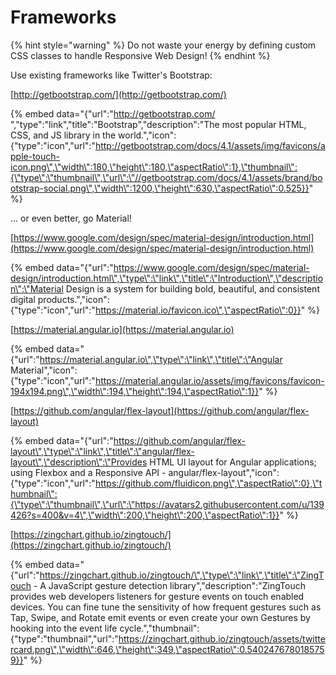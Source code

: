 # Frameworks

{% hint style="warning" %}
Do not waste your energy by defining custom CSS classes to handle Responsive Web Design!
{% endhint %}

Use existing frameworks like Twitter's Bootstrap:

[http://getbootstrap.com/](http://getbootstrap.com/) 

{% embed data="{\"url\":\"http://getbootstrap.com/ \",\"type\":\"link\",\"title\":\"Bootstrap\",\"description\":\"The most popular HTML, CSS, and JS library in the world.\",\"icon\":{\"type\":\"icon\",\"url\":\"http://getbootstrap.com/docs/4.1/assets/img/favicons/apple-touch-icon.png\",\"width\":180,\"height\":180,\"aspectRatio\":1},\"thumbnail\":{\"type\":\"thumbnail\",\"url\":\"//getbootstrap.com/docs/4.1/assets/brand/bootstrap-social.png\",\"width\":1200,\"height\":630,\"aspectRatio\":0.525}}" %}

... or even better, go Material!

[https://www.google.com/design/spec/material-design/introduction.html](https://www.google.com/design/spec/material-design/introduction.html) 

{% embed data="{\"url\":\"https://www.google.com/design/spec/material-design/introduction.html\",\"type\":\"link\",\"title\":\"Introduction\",\"description\":\"Material Design is a system for building bold, beautiful, and consistent digital products.\",\"icon\":{\"type\":\"icon\",\"url\":\"https://material.io/favicon.ico\",\"aspectRatio\":0}}" %}

[https://material.angular.io](https://material.angular.io)

{% embed data="{\"url\":\"https://material.angular.io\",\"type\":\"link\",\"title\":\"Angular Material\",\"icon\":{\"type\":\"icon\",\"url\":\"https://material.angular.io/assets/img/favicons/favicon-194x194.png\",\"width\":194,\"height\":194,\"aspectRatio\":1}}" %}

[https://github.com/angular/flex-layout](https://github.com/angular/flex-layout)

{% embed data="{\"url\":\"https://github.com/angular/flex-layout\",\"type\":\"link\",\"title\":\"angular/flex-layout\",\"description\":\"Provides HTML UI layout for Angular applications; using Flexbox and a Responsive API  - angular/flex-layout\",\"icon\":{\"type\":\"icon\",\"url\":\"https://github.com/fluidicon.png\",\"aspectRatio\":0},\"thumbnail\":{\"type\":\"thumbnail\",\"url\":\"https://avatars2.githubusercontent.com/u/139426?s=400&v=4\",\"width\":200,\"height\":200,\"aspectRatio\":1}}" %}

[https://zingchart.github.io/zingtouch/](https://zingchart.github.io/zingtouch/)

{% embed data="{\"url\":\"https://zingchart.github.io/zingtouch/\",\"type\":\"link\",\"title\":\"ZingTouch - A JavaScript gesture detection library\",\"description\":\"ZingTouch provides web developers listeners for gesture events on touch enabled devices. You can fine tune the sensitivity of how frequent gestures such as Tap, Swipe, and Rotate emit events or even create your own Gestures by hooking into the event life cycle.\",\"thumbnail\":{\"type\":\"thumbnail\",\"url\":\"https://zingchart.github.io/zingtouch/assets/twittercard.png\",\"width\":646,\"height\":349,\"aspectRatio\":0.5402476780185759}}" %}

